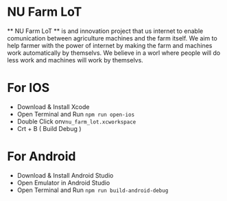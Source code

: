 # NU Farm LoT
  ** NU Farm LoT ** is and innovation project that us internet to enable comunication between agriculture machines and the farm itself.
  We aim to help farmer with the power of internet by making the farm and machines work automatically by themselvs.
  We believe in a worl where people will do less work and machines will work by themselvs.
# For IOS
+ Download & Install Xcode 
+ Open Terminal and Run `npm run open-ios`
+ Double Click onv`nu_farm_lot.xcworkspace`
+ Crt + B ( Build Debug )
# For Android
+ Download & Install Android Studio
+ Open Emulator in Android Studio
+ Open Terminal and Run `npm run build-android-debug`
